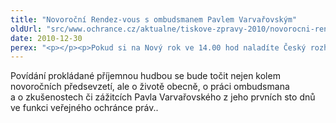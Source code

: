 ```yaml
---
title: "Novoroční Rendez-vous s ombudsmanem Pavlem Varvařovským"
oldUrl: "src/www.ochrance.cz/aktualne/tiskove-zpravy-2010/novorocni-rendez-vous-s-ombudsmanem-pavlem-varvarovskym"
date: 2010-12-30
perex: "<p></p><p>Pokud si na Nový rok ve 14.00 hod naladíte Český rozhlas Brno, čeká vás pořad Rendez-vous s Marcelou Vandrovou a jejím hostem – veřejným ochráncem práv Pavlem Varvařovským.</p>"
---
```


<!-- imported from the old website -->

<p>Povídání prokládané příjemnou hudbou se bude točit nejen kolem novoročních předsevzetí, ale o životě obecně, o práci ombudsmana a o zkušenostech či zážitcích Pavla Varvařovského z jeho prvních sto dnů ve funkci veřejného ochránce práv..</p>
